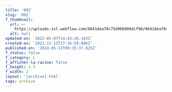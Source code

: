 ```yaml
---
title: '002'
slug: '002'
f_thumbnail:
  url: >-
    https://uploads-ssl.webflow.com/6641dea76c75d9b6904dcf9d/6641dea76c75d9b6904dd05a_002.jpg
  alt: null
updated-on: '2022-01-07T14:43:26.343Z'
created-on: '2021-12-13T17:26:59.006Z'
published-on: '2024-05-13T09:35:37.825Z'
f_status: false
f_category: L
f_afficher-la-racine: false
f_height: 1.5
f_width: 2
layout: '[archive].html'
tags: archive
---
```



